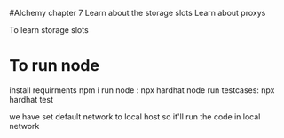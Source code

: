 #Alchemy chapter 7
Learn about the storage slots
Learn about proxys

To learn storage slots

# To run node

install requirments
npm i
run node : npx hardhat node
run testcases: npx hardhat test

we have set default network to local host so it'll run the code in local network
